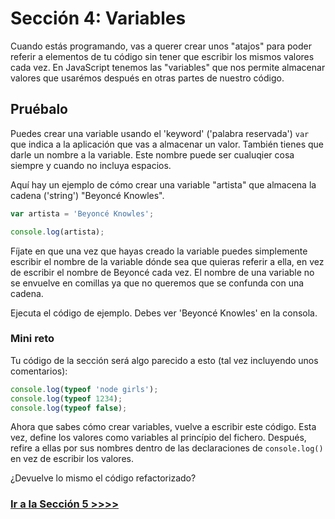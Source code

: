 # Sección 4: Variables

Cuando estás programando, vas a querer crear unos "atajos" para poder referir a elementos de tu código sin tener que escribir los mismos valores cada vez. En JavaScript tenemos las "variables" que nos permite almacenar valores que usarémos después en otras partes de nuestro código.

## Pruébalo

Puedes crear una variable usando el 'keyword' ('palabra reservada') `var` que indica a la aplicación que vas a almacenar un valor. También tienes que darle un nombre a la variable. Este nombre puede ser cualuqier cosa siempre y cuando no incluya espacios.


Aquí hay un ejemplo de cómo crear una variable "artista" que almacena la cadena ('string') "Beyoncé Knowles".

```js
var artista = 'Beyoncé Knowles';

console.log(artista);
```

Fíjate en que una vez que hayas creado la variable puedes simplemente escribir el nombre de la variable dónde sea que quieras referir a ella, en vez de escribir el nombre de Beyoncé cada vez. El nombre de una variable no se envuelve en comillas ya que no queremos que se confunda con una cadena.

Ejecuta el código de ejemplo. Debes ver 'Beyoncé Knowles' en la consola.

### Mini reto

Tu código de la sección será algo parecido a esto (tal vez incluyendo unos comentarios):

```js
console.log(typeof 'node girls');
console.log(typeof 1234);
console.log(typeof false);
```

Ahora que sabes cómo crear variables, vuelve a escribir este código. Esta vez, define los valores como variables al princípio del fichero. Después, refire a ellas por sus nombres dentro de las declaraciones de `console.log()` en vez de escribir los valores.

¿Devuelve lo mismo el código refactorizado?

### [Ir a la Sección 5 >>>>](https://github.com/node-girls/beginners-javascript/blob/master/step05.md)
